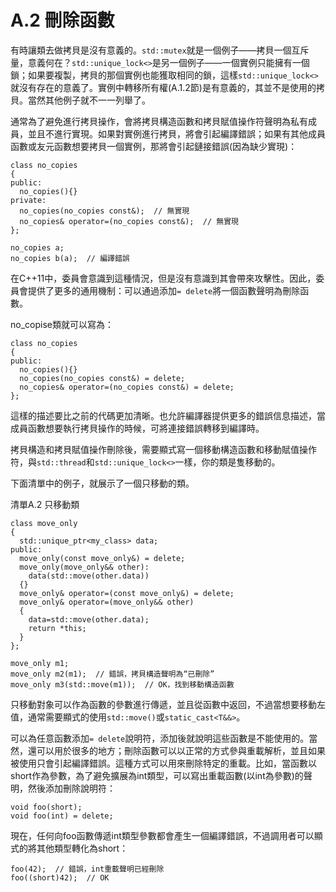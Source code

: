 # A.2 刪除函數

有時讓類去做拷貝是沒有意義的。`std::mutex`就是一個例子——拷貝一個互斥量，意義何在？`std::unique_lock<>`是另一個例子——一個實例只能擁有一個鎖；如果要複製，拷貝的那個實例也能獲取相同的鎖，這樣`std::unique_lock<>`就沒有存在的意義了。實例中轉移所有權(A.1.2節)是有意義的，其並不是使用的拷貝。當然其他例子就不一一列舉了。

通常為了避免進行拷貝操作，會將拷貝構造函數和拷貝賦值操作符聲明為私有成員，並且不進行實現。如果對實例進行拷貝，將會引起編譯錯誤；如果有其他成員函數或友元函數想要拷貝一個實例，那將會引起鏈接錯誤(因為缺少實現)：

```
class no_copies
{
public:
  no_copies(){}
private:
  no_copies(no_copies const&);  // 無實現
  no_copies& operator=(no_copies const&);  // 無實現
};

no_copies a;
no_copies b(a);  // 編譯錯誤
```

在C++11中，委員會意識到這種情況，但是沒有意識到其會帶來攻擊性。因此，委員會提供了更多的通用機制：可以通過添加`= delete`將一個函數聲明為刪除函數。

no_copise類就可以寫為：

```
class no_copies
{
public:
  no_copies(){}
  no_copies(no_copies const&) = delete;
  no_copies& operator=(no_copies const&) = delete;
};
```

這樣的描述要比之前的代碼更加清晰。也允許編譯器提供更多的錯誤信息描述，當成員函數想要執行拷貝操作的時候，可將連接錯誤轉移到編譯時。

拷貝構造和拷貝賦值操作刪除後，需要顯式寫一個移動構造函數和移動賦值操作符，與`std::thread`和`std::unique_lock<>`一樣，你的類是隻移動的。

下面清單中的例子，就展示了一個只移動的類。

清單A.2 只移動類

```
class move_only
{
  std::unique_ptr<my_class> data;
public:
  move_only(const move_only&) = delete;
  move_only(move_only&& other):
    data(std::move(other.data))
  {}
  move_only& operator=(const move_only&) = delete;
  move_only& operator=(move_only&& other)
  {
    data=std::move(other.data);
    return *this;
  }
};

move_only m1;
move_only m2(m1);  // 錯誤，拷貝構造聲明為“已刪除”
move_only m3(std::move(m1));  // OK，找到移動構造函數
```

只移動對象可以作為函數的參數進行傳遞，並且從函數中返回，不過當想要移動左值，通常需要顯式的使用`std::move()`或`static_cast<T&&>`。

可以為任意函數添加`= delete`說明符，添加後就說明這些函數是不能使用的。當然，還可以用於很多的地方；刪除函數可以以正常的方式參與重載解析，並且如果被使用只會引起編譯錯誤。這種方式可以用來刪除特定的重載。比如，當函數以short作為參數，為了避免擴展為int類型，可以寫出重載函數(以int為參數)的聲明，然後添加刪除說明符：

```
void foo(short);
void foo(int) = delete;
```

現在，任何向foo函數傳遞int類型參數都會產生一個編譯錯誤，不過調用者可以顯式的將其他類型轉化為short：

```
foo(42);  // 錯誤，int重載聲明已經刪除
foo((short)42);  // OK
```